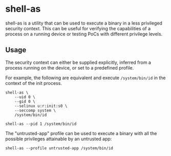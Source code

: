 # shell-as

shell-as is a utility that can be used to execute a binary in a less privileged
security context. This can be useful for verifying the capabilities of a process
on a running device or testing PoCs with different privilege levels.

## Usage

The security context can either be supplied explicitly, inferred from a process
running on the device, or set to a predefined profile.

For example, the following are equivalent and execute `/system/bin/id` in the
context of the init process.

```shell
shell-as \
    --uid 0 \
    --gid 0 \
    --selinux u:r:init:s0 \
    --seccomp system \
    /system/bin/id
```

```shell
shell-as --pid 1 /system/bin/id
```

The "untrusted-app" profile can be used to execute a binary with all the
possible privileges attainable by an untrusted app:

```shell
shell-as --profile untrusted-app /system/bin/id
```
